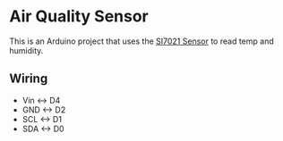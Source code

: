 # Air Quality Sensor

This is an Arduino project that uses the [SI7021 Sensor](https://www.adafruit.com/product/3251) to read temp and humidity.

## Wiring

* Vin <-> D4
* GND <-> D2
* SCL <-> D1
* SDA <-> D0
